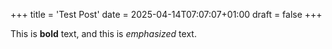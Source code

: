 +++
title = 'Test Post'
date = 2025-04-14T07:07:07+01:00
draft = false
+++

This is **bold** text, and this is *emphasized* text.
